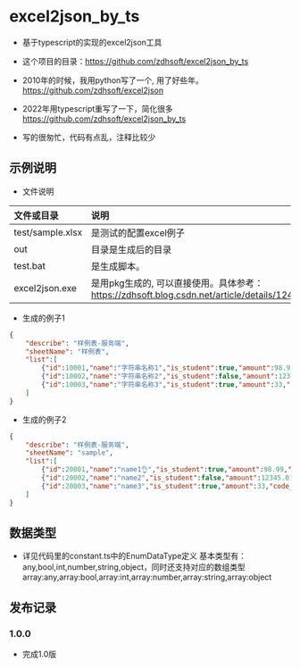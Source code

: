 # excel2json_by_ts
- 基于typescript的实现的excel2json工具
- 这个项目的目录：https://github.com/zdhsoft/excel2json_by_ts  

- 2010年的时候，我用python写了一个, 用了好些年。https://github.com/zdhsoft/excel2json 
- 2022年用typescript重写了一下，简化很多 https://github.com/zdhsoft/excel2json_by_ts
- 写的很匆忙，代码有点乱，注释比较少

## 示例说明 
- 文件说明

|文件或目录|说明|
|:----|:----|
|test/sample.xlsx|是测试的配置excel例子|
|out|目录是生成后的目录|
|test.bat|是生成脚本。|
|excel2json.exe|是用pkg生成的, 可以直接使用。具体参考：https://zdhsoft.blog.csdn.net/article/details/124490289|

- 生成的例子1
```json
{
    "describe": "样例表-服务端",
    "sheetName": "样例表",
    "list":[
        {"id":10001,"name":"字符串名称1","is_student":true,"amount":98.99,"code_list":[1,2,3,4,5],"labels":["工程类","weman"],"ext":{"a":100,"b":"this is b"}},
        {"id":10002,"name":"字符串名称2","is_student":false,"amount":12345.01,"code_list":[6,7,8,9,10],"labels":["工程类","男"],"ext":{}},
        {"id":10003,"name":"字符串名称3","is_student":true,"amount":33,"code_list":[11,12],"labels":["人类","女"],"ext":{}}
    ]
}

```
- 生成的例子2
```json 
{
    "describe": "样例表-服务端",
    "sheetName": "sample",
    "list":[
        {"id":20001,"name":"name1👌","is_student":true,"amount":98.99,"code_list":[1,2,3,4,5],"labels":["工程类","weman🤦‍♂️"],"ext":{"a":100,"b":"this is b"}},
        {"id":20002,"name":"name2","is_student":false,"amount":12345.01,"code_list":[6,7,8,9,10],"labels":["工程类","男🤦‍♀️"],"ext":{}},
        {"id":20003,"name":"name3","is_student":true,"amount":33,"code_list":[11,12],"labels":["人类","女"],"ext":[1,2,3,4]}
    ]
}

```

## 数据类型
- 详见代码里的constant.ts中的EnumDataType定义
基本类型有：any,bool,int,number,string,object，同时还支持对应的数组类型array:any,array:bool,array:int,array:number,array:string,array:object
## 发布记录
### 1.0.0 
- 完成1.0版 
